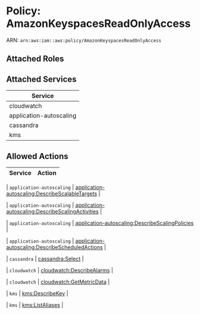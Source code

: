 # Policy: AmazonKeyspacesReadOnlyAccess

ARN: `arn:aws:iam::aws:policy/AmazonKeyspacesReadOnlyAccess`

## Attached Roles

## Attached Services

| Service |
|---------|
| cloudwatch |
| application-autoscaling |
| cassandra |
| kms |

## Allowed Actions

| Service | Action |
|:-------:|--------|

| `application-autoscaling` | [application-autoscaling:DescribeScalableTargets](../actions.md#application-autoscaling:describescalabletargets) |

| `application-autoscaling` | [application-autoscaling:DescribeScalingActivities](../actions.md#application-autoscaling:describescalingactivities) |

| `application-autoscaling` | [application-autoscaling:DescribeScalingPolicies](../actions.md#application-autoscaling:describescalingpolicies) |

| `application-autoscaling` | [application-autoscaling:DescribeScheduledActions](../actions.md#application-autoscaling:describescheduledactions) |

| `cassandra` | [cassandra:Select](../actions.md#cassandra:select) |

| `cloudwatch` | [cloudwatch:DescribeAlarms](../actions.md#cloudwatch:describealarms) |

| `cloudwatch` | [cloudwatch:GetMetricData](../actions.md#cloudwatch:getmetricdata) |

| `kms` | [kms:DescribeKey](../actions.md#kms:describekey) |

| `kms` | [kms:ListAliases](../actions.md#kms:listaliases) |

